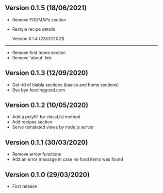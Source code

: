 Version 0.1.5 (18/06/2021)
-----------------------------
* Remove FODMAPs section
* Restyle recipe details

  Version 0.1.4 (23/01/2021)
-----------------------------
* Remove first home section
* Remove 'about' link

Version 0.1.3 (12/09/2020)
-----------------------------
* Get rid of blabla sections (basics and home sections)
* Bye bye feedinggood.com

Version 0.1.2 (10/05/2020)
-----------------------------
* Add a polyfill for classList method
* Add recipes section
* Serve templated views by node.js server

Version 0.1.1 (30/03/2020)
-----------------------------
* Remove arrow functions
* Add an error message in case no food items was found

Version 0.1.0 (29/03/2020)
-----------------------------
* First release
